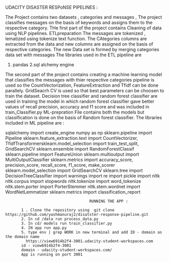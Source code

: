 UDACITY DISASTER RESPoNSE PIPELINES : 

The Project contains two datasets , categories and messages , The project classifies messages on the basis of keywords and assigns them to the respective category.
THe first part of the project contains Cleaning of data using NLP pipelines. ETLpreparation
The messages are tokenized , lematized using tokenize text function. The CAtegories columns are extracted from the data and new columns are assigned on the basis of respective  categories.
The new Data set is formed by merging categories data set with messages 
The libraries used  in the ETL pipeline are 
1. pandas
2.sql alchemy engine


The second part of the project contains creating a machine learning model that classifies the messages with thier respective categories
pipeline is used so the CountVectorization, FeatureExtraction and Tfidf can be done parallely.
GridSeacrh CV is used so that best parameters can be choosen to train the dataset.
Decision tree classifier and random forest classifier are used in training the model in which random forest classifier gave better values of recall precision, accuracy
and f1 score and was included in train_Classifier.py
ML-prepration File contains both the models but classification is done on the basis of Random forest classifier. 
The libraries included in ML pipeline are :


sqlalchemy import create_engine
 numpy as np
 sklearn.pipeline import Pipeline
 sklearn.feature_extraction.text import CountVectorizer, TfidfTransformersklearn.model_selection import train_test_split, GridSearchCV
 sklearn.ensemble import RandomForestClassif
 sklearn.pipeline import FeatureUnion
 sklearn.multioutput import MultiOutputClassifier
 sklearn.metrics import accuracy_score, precision_score, recall_score, f1_score, make_scorer
 sklearn.model_selection import GridSearchCV
 sklearn.tree import DecisionTreeClassifier
import warnings
import re
import pickle
import nltk
 nltk.corpus import stopwords
nltk.tokenize import word_tokenize
nltk.stem.porter import PorterStemmer
 nltk.stem.wordnet import WordNetLemmatizer
sklearn.metrics import classification_report


                                         RUNNING THE APP :
                                         
           1 . Clone the repository using  git clone https://github.com/yashmanuraj2/disatster-response-pipeline.git
           2. In cd /data run process_data.py
           3. In cd/ models run train_classifier.py
           4. IN app run app.py
           5. type env | grep WORK in new terminal and add ID - domain as the domain name
             https://view6914b2f4-3001.udacity-student-workspaces.com
           id - view6914b2f4-3001
           domain - udacity-student-workspaces.com/ 
           App is running on port 3001
           
           
